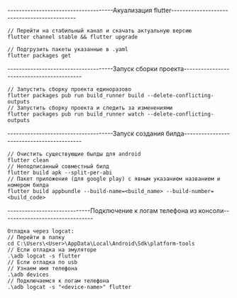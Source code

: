 -------------------------------------Акуализация flutter--------------------------------------------
  
    // Перейти на стабильный канал и скачать актуальную версию
    flutter channel stable && flutter upgrade
    
    // Подгрузить пакеты указанные в .yaml
    flutter packages get

-------------------------------------Запуск сборки проекта------------------------------------------

    // Запустить сборку проекта единоразово
    flutter packages pub run build_runner build --delete-conflicting-outputs
    // Запустить сборку проекта и следить за изменениями
    flutter packages pub run build_runner watch --delete-conflicting-outputs

-------------------------------------Запуск создания билда------------------------------------------

    // Очистить существующие былды для android
    flutter clean
    // Неподписанный совместный билд
    flutter build apk --split-per-abi  
    // Пакет приложения (для google play) с явным указанием названием и номером билда
    flutter build appbundle --build-name=<build_name> --build-number=<build_code>

-----------------------------Подключение к логам телефона из консоли--------------------------------

    Отладка через logcat:
    // Перейти в папку
    cd C:\Users\<User>\AppData\Local\Android\Sdk\platform-tools
    // Если отладка на эмуляторе
    .\adb logcat -s flutter
    // Если отладка по usb
    // Узнаем имя телефона
    .\adb devices
    // Подключаемся к логам телефона
    .\adb logcat -s "<device-name>" flutter
